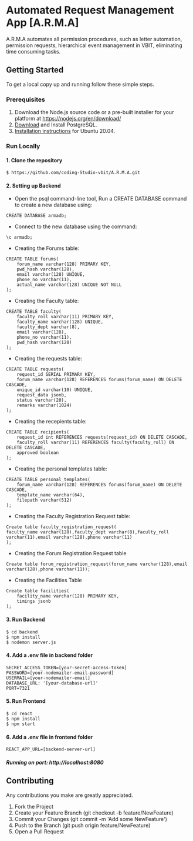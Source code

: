
# Automated Request Management App [A.R.M.A]

A.R.M.A automates all permission procedures, such as letter automation, permission requests, hierarchical event management in VBIT, eliminating  time consuming tasks.

## Getting Started
To get a local copy up and running follow these simple steps.

### Prerequisites
1. Download the Node.js source code or a pre-built installer for your platform at https://nodejs.org/en/download/
2. [Download](https://www.postgresql.org/download/) and Install PostgreSQL.
3. [Installation instructions](https://www.digitalocean.com/community/tutorials/how-to-install-postgresql-on-ubuntu-20-04-quickstart) for Ubuntu 20.04. 


### Run Locally

#### 1. Clone the repository 
```
$ https://github.com/coding-Studio-vbit/A.R.M.A.git
```

#### 2. Setting up Backend

* Open the psql command-line tool, Run a CREATE DATABASE command to create a new database using:
```
CREATE DATABASE armadb;
```
* Connect to the new database using the command:
```
\c armadb;
```
* Creating the Forums table:
```
CREATE TABLE forums(
	forum_name varchar(128) PRIMARY KEY,
	pwd_hash varchar(128),
	email varchar(128) UNIQUE,
	phone_no varchar(11),
	actual_name varchar(128) UNIQUE NOT NULL
);
```
* Creating the Faculty table:
```
CREATE TABLE faculty(
	faculty_roll varchar(11) PRIMARY KEY,
	faculty_name varchar(128) UNIQUE,
	faculty_dept varchar(8),
	email varchar(128),
	phone_no varchar(11),
	pwd_hash varchar(128)
);
```
* Creating the requests table:
```
CREATE TABLE requests(
	request_id SERIAL PRIMARY KEY,
	forum_name varchar(128) REFERENCES forums(forum_name) ON DELETE CASCADE,
	unique_id varchar(10) UNIQUE,
	request_data jsonb,
	status varchar(20),
  	remarks varchar(1024)
);
```
* Creating the recepients table:
```
CREATE TABLE recipients(
	request_id int REFERENCES requests(request_id) ON DELETE CASCADE,
	faculty_roll varchar(11) REFERENCES faculty(faculty_roll) ON DELETE CASCADE,
	approved boolean
);
```
* Creating the personal templates table:
```
CREATE TABLE personal_templates(
	forum_name varchar(128) REFERENCES forums(forum_name) ON DELETE CASCADE,
	template_name varchar(64),
	filepath varchar(512)
);
```
* Creating the Faculty Registration Request table:
```
Create table faculty_registration_request(
faculty_name varchar(128),faculty_dept varchar(8),faculty_roll varchar(11),email varchar(128),phone varchar(11)
);
```
* Creating the Forum Registration Request table
```
Create table forum_registration_request(forum_name varchar(128),email varchar(128),phone varchar(11));
```
* Creating the Facilities Table
```
Create table facilities(
	facility_name varchar(128) PRIMARY KEY,
	timings jsonb
);
```
#### 3. Run Backend
```
$ cd backend
$ npm install
$ nodemon server.js
```
#### 4. Add a .env file in backend folder
```
SECRET_ACCESS_TOKEN=[your-secret-access-token]
PASSWORD=[your-nodemailer-email-password]
USERMAIL=[your-nodemailer-email]
DATABASE_URL: '[your-database-url]'
PORT=7321
```

#### 5. Run Frontend
```
$ cd react
$ npm install
$ npm start
```
#### 6. Add a .env file in frontend folder
```
REACT_APP_URL=[backend-server-url]
```
##### Running on port: http://localhost:8080

## Contributing 
Any contributions you make are greatly appreciated.

1. Fork the Project
2. Create your Feature Branch (git checkout -b feature/NewFeature)
3. Commit your Changes (git commit -m 'Add some NewFeature')
4. Push to the Branch (git push origin feature/NewFeature)
5. Open a Pull Request

